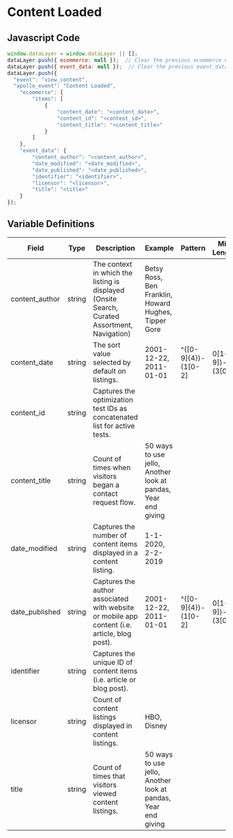 # Content Loaded

### 

## Javascript Code
```js
window.dataLayer = window.dataLayer || [];
dataLayer.push({ ecommerce: null });  // Clear the previous ecommerce object.
dataLayer.push({ event_data: null });  // Clear the previous event_data object.
dataLayer.push({
  "event": "view_content",
  "apollo_event": "Content Loaded",
    "ecommerce": {
        "items": [
            {
                "content_date": "<content_date>",
                "content_id": "<content_id>",
                "content_title": "<content_title>"
            }
        ]
    },
    "event_data": {
        "content_author": "<content_author>",
        "date_modified": "<date_modified>",
        "date_published": "<date_published>",
        "identifier": "<identifier>",
        "licensor": "<licensor>",
        "title": "<title>"
    }
});
```

## Variable Definitions

|Field|Type|Description|Example|Pattern|Min Length|Max Length|Minimum|Maximum|Multiple Of|
| --- | --- | --- | --- | --- | --- | --- | --- | --- | --- |
|content_author|string|The context in which the listing is displayed \(Onsite Search, Curated Assortment,  Navigation\)|Betsy Ross, Ben Franklin, Howard Hughes, Tipper Gore|||||||
|content_date|string|The sort value selected by default on listings.|2001-12-22, 2011-01-01|^([0-9]{4})-(1[0-2]|0[1-9])-(3[01]|0[1-9]|[12][0-9])$||||||
|content_id|string|Captures the optimization test IDs as concatenated list for active tests.||||||||
|content_title|string|Count of times when visitors began a contact request flow.|50 ways to use jello, Another look at pandas, Year end giving|||||||
|date_modified|string|Captures the number of content items displayed in a content listing.|1-1-2020, 2-2-2019|||||||
|date_published|string|Captures the author associated with website or mobile app content \(i.e. article, blog post\).|2001-12-22, 2011-01-01|^([0-9]{4})-(1[0-2]|0[1-9])-(3[01]|0[1-9]|[12][0-9])$||||||
|identifier|string|Captures the unique ID of content items \(i.e. article or blog post\).||||||||
|licensor|string|Count of content listings displayed in content listings.|HBO, Disney|||||||
|title|string|Count of times that visitors viewed content listings.|50 ways to use jello, Another look at pandas, Year end giving|||||||




